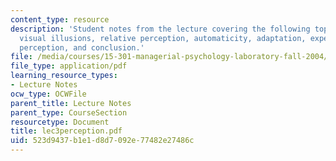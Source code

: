 ```yaml
---
content_type: resource
description: 'Student notes from the lecture covering the following topics: Syllabus,
  visual illusions, relative perception, automaticity, adaptation, expectations, brand
  perception, and conclusion.'
file: /media/courses/15-301-managerial-psychology-laboratory-fall-2004/523d9437b1e1d8d7092e77482e27486c_lec3perception.pdf
file_type: application/pdf
learning_resource_types:
- Lecture Notes
ocw_type: OCWFile
parent_title: Lecture Notes
parent_type: CourseSection
resourcetype: Document
title: lec3perception.pdf
uid: 523d9437-b1e1-d8d7-092e-77482e27486c
---
```

